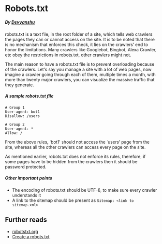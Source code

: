 # Robots.txt
  ##### By [Devyanshu](https://github.com/Devyanshu)
  
  robots.txt is a text file, in the root folder of a site, which tells web crawlers the pages they can or cannot access on the site. It is to be noted that there is no mechanism that enforces this check, it lies on the crawlers' end to honor the limitations. Many crawlers like Googlebot, Bingbot, Alexa Crawler, etc obey the restrictions in robots.txt, other crawlers might not.
  
  The main reason to have a robots.txt file is to prevent overloading because of the crawlers. Let's say you manage a site with a lot of web pages, now imagine a crawler going through each of them, multiple times a month, with more than twenty major crawlers, you can visualize the massive traffic that they generate.
  
  ##### A sample robots.txt file  
 ```
# Group 1
User-agent: bot1
Disallow: /users

# Group 2
User-agent: *
Allow: /
  ```
  From the above rules, 'bot1' should not access the 'users' page from the site, whereas all the other crawlers can access every page on the site.
  
  
  As mentioned earlier, robots.txt does not enforce its rules, therefore, if some pages have to be hidden from the crawlers then it should be password protected.
  
  
 ##### Other important points
 - The encoding of robots.txt should be UTF-8, to make sure every crawler understands it
 - A link to the sitemap should be present as ```Sitemap: <link to sitemap.xml> ```

  ## Further reads
  - [robotstxt.org](https://www.robotstxt.org/)
  - [Create a robots.txt](https://developers.google.com/search/reference/robots_txt)
